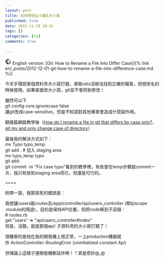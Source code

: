 ```yaml
---
layout: post
title: 如何修改git檔名大小寫
published: true
date: 2012-11-29 18:15
tags: []
categories: [tw]
comments: true

---
```

![](/images/world.png) English version: [Git: How to Rename a File Into Differ Case]({% link en/_posts/2012-12-01-git-how-to-rename-a-file-into-difference-case.md %})

今天手殘把某個資料夾大小寫打錯，導致rails沒辦法找到正確的檔案，但想改名的時候發現，如果直接改大小寫，git並不會抓到修改！  
  
雖然可以下  
		git config core.ignorecase false  
		讓git改成case-sensitive，但是不知道對其他專案會造成什麼副作用。  
  
翻幾篇網路教學後（[How do I rename a file in git that differs by case only?][2]、  
[git mv and only change case of directory][3]）  
  
最後我的解決方式如下：  
	mv Typo typo_temp  
	git add . # 加入 staging area  
	mv typo_temp typo  
	git add .  
	git commit -m "Fix case typo"看到的教學裡，有些會在temp步驟就commit一次，我只有放到staging area而已，但還是可行的。  
  
  
====  
  
  
附帶一提，我那該死的錯誤是：  
  
我想讓/users能routes去/app/controller/api/users_controller (類似scope :module的用途)，目的是保持API位置，但把code移到子目錄：  
		# routes.rb  
		get "users" => "api/users_controller#index"  
		但是，沒錯，就是那個api/ 子資料夾的大小寫打錯了！  
  
很機車的是他在我的開發機上很正常，一上production機器就炸 ActionController::RoutingError (uninitialized constant Api)  
  
但理論上這樣子連開發機都該炸啊！？真是奇妙@_@

[2]: http://apple.stackexchange.com/questions/51346/how-do-i-rename-a-file-in-git-that-differs-by-case-only
[3]: http://stackoverflow.com/questions/3011625/git-mv-and-only-change-case-of-directory
